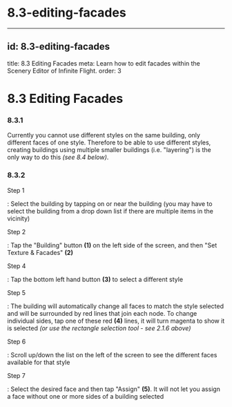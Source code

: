 # 8.3-editing-facades

---

## id: 8.3-editing-facades
title: 8.3 Editing Facades
meta: Learn how to edit facades within the Scenery Editor of Infinite Flight.
order: 3

# 8.3 Editing Facades

### 8.3.1

Currently you cannot use different styles on the same building, only different faces of one style. Therefore to be able to use different styles, creating buildings using multiple smaller buildings (i.e. "layering") is the only way to do this *(see 8.4 below)*.

### 8.3.2

Step 1

: Select the building by tapping on or near the building (you may have to select the building from a drop down list if there are multiple items in the vicinity)

Step 2

: Tap the "Building" button **(1)** on the left side of the screen, and then "Set Texture & Facades" **(2)**

Step 4

: Tap the bottom left hand button **(3)** to select a different style

Step 5

: The building will automatically change all faces to match the style selected and will be surrounded by red lines that join each node. To change individual sides, tap one of these red **(4)** lines, it will turn magenta to show it is selected *(or use the rectangle selection tool - see 2.1.6 above)*

Step 6

: Scroll up/down the list on the left of the screen to see the different faces available for that style

Step 7

: Select the desired face and then tap "Assign" **(5)**. It will not let you assign a face without one or more sides of a building selected

